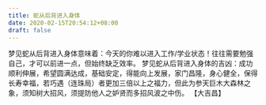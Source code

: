 ```yaml
---
title: 蛇从后背进入身体
date: 2020-02-15T20:54:12+08:00
draft: false
---
```


梦见蛇从后背进入身体意味着：今天的你难以进入工作/学业状态！往往需要勉强自己，才可以前进一点，但始终缺乏效率。
梦见蛇从后背进入身体的吉凶：成功顺利伸展，希望圆满达成，基础安定，得能向上发展，家门昌隆，身心健全，保得长寿幸福，若巧遇（连珠局）者更加三倍以上之福力，但此为参天巨木大森林之象，须知树大招风，须提防他人之妒贤而多招风波之中伤。
【大吉昌】